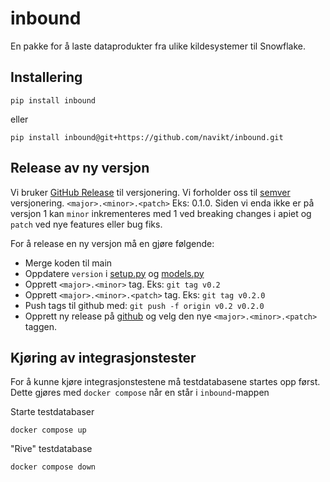 # inbound
En pakke for å laste dataprodukter fra ulike kildesystemer til Snowflake.

## Installering

```shell
pip install inbound
```

eller

```shell
pip install inbound@git+https://github.com/navikt/inbound.git
```

## Release av ny versjon

Vi bruker [GitHub Release](https://docs.github.com/en/repositories/releasing-projects-on-github/managing-releases-in-a-repository) til versjonering. Vi forholder oss til [semver](https://semver.org) versjonering. `<major>.<minor>.<patch>` Eks: 0.1.0. Siden vi enda ikke er på versjon 1 kan `minor` inkrementeres med 1 ved breaking changes i apiet og `patch` ved nye features eller bug fiks.

For å release en ny versjon må en gjøre følgende:
* Merge koden til main
* Oppdatere `version` i [setup.py](setup.py) og [models.py](inbound/core/models.py)
* Opprett `<major>.<minor>` tag. Eks: `git tag v0.2`
* Opprett `<major>.<minor>.<patch>` tag. Eks: `git tag v0.2.0`
* Push tags til github med: `git push -f origin v0.2 v0.2.0`
* Opprett ny release på [github](https://docs.github.com/en/repositories/releasing-projects-on-github/managing-releases-in-a-repository) og velg den nye `<major>.<minor>.<patch>` taggen.

## Kjøring av integrasjonstester

For å kunne kjøre integrasjonstestene må testdatabasene startes opp først. Dette gjøres med `docker compose` når en står i `inbound`-mappen

Starte testdatabaser

```shell
docker compose up
```

"Rive" testdatabase

```shell
docker compose down
```
